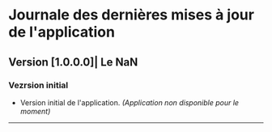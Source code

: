 # Journale des dernières mises à jour de l'application

## Version [1.0.0.0]| Le NaN
### Vezrsion initial

- Version initial de l'application. _(Application non disponible pour le moment)_

***
